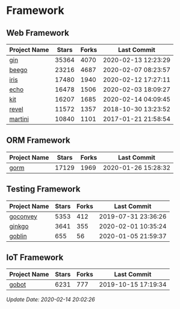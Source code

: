 # Framework

## Web Framework

| Project Name | Stars | Forks | Last Commit |
| ------------ | ----- | ----- | ----------- |
| [gin](https://github.com/gin-gonic/gin) | 35364 | 4070 | 2020-02-13 12:23:29 |
| [beego](https://github.com/astaxie/beego) | 23216 | 4687 | 2020-02-07 08:23:57 |
| [iris](https://github.com/kataras/iris) | 17480 | 1940 | 2020-02-12 17:27:11 |
| [echo](https://github.com/labstack/echo) | 16478 | 1506 | 2020-02-03 18:09:27 |
| [kit](https://github.com/go-kit/kit) | 16207 | 1685 | 2020-02-14 04:09:45 |
| [revel](https://github.com/revel/revel) | 11572 | 1357 | 2018-10-30 13:23:52 |
| [martini](https://github.com/go-martini/martini) | 10840 | 1101 | 2017-01-21 21:58:54 |

## ORM Framework

| Project Name | Stars | Forks | Last Commit |
| ------------ | ----- | ----- | ----------- |
| [gorm](https://github.com/jinzhu/gorm) | 17129 | 1969 | 2020-01-26 15:28:32 |

## Testing Framework

| Project Name | Stars | Forks | Last Commit |
| ------------ | ----- | ----- | ----------- |
| [goconvey](https://github.com/smartystreets/goconvey) | 5353 | 412 | 2019-07-31 23:36:26 |
| [ginkgo](https://github.com/onsi/ginkgo) | 3641 | 355 | 2020-02-01 10:35:24 |
| [goblin](https://github.com/franela/goblin) | 655 | 56 | 2020-01-05 21:59:37 |

## IoT Framework

| Project Name | Stars | Forks | Last Commit |
| ------------ | ----- | ----- | ----------- |
| [gobot](https://github.com/hybridgroup/gobot) | 6231 | 777 | 2019-10-15 17:19:34 |

*Update Date: 2020-02-14 20:02:26*
